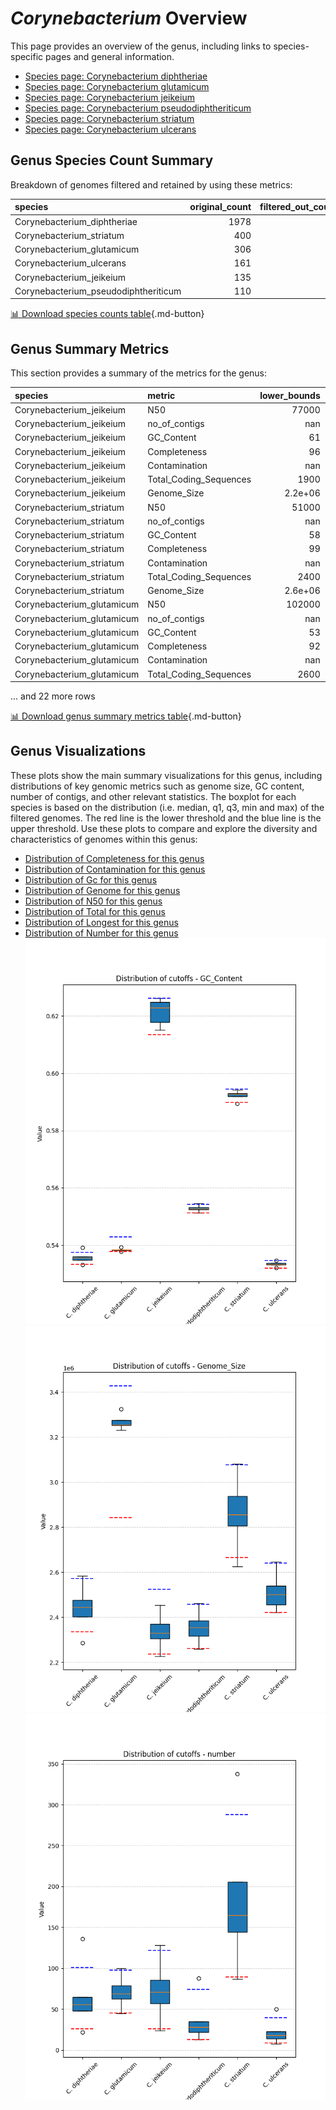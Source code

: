 # *Corynebacterium* Overview
This page provides an overview of the genus, including links to species-specific pages and general information.

- [Species page: Corynebacterium diphtheriae](Corynebacterium_diphtheriae/index.md)
- [Species page: Corynebacterium glutamicum](Corynebacterium_glutamicum/index.md)
- [Species page: Corynebacterium jeikeium](Corynebacterium_jeikeium/index.md)
- [Species page: Corynebacterium pseudodiphtheriticum](Corynebacterium_pseudodiphtheriticum/index.md)
- [Species page: Corynebacterium striatum](Corynebacterium_striatum/index.md)
- [Species page: Corynebacterium ulcerans](Corynebacterium_ulcerans/index.md)
## Genus Species Count Summary
Breakdown of genomes filtered and retained by using these metrics:

| species                              |   original_count |   filtered_out_count |   final_count |
|:-------------------------------------|-----------------:|---------------------:|--------------:|
| Corynebacterium_diphtheriae          |             1978 |                   97 |          1881 |
| Corynebacterium_striatum             |              400 |                   30 |           370 |
| Corynebacterium_glutamicum           |              306 |                    5 |           301 |
| Corynebacterium_ulcerans             |              161 |                   13 |           148 |
| Corynebacterium_jeikeium             |              135 |                    8 |           127 |
| Corynebacterium_pseudodiphtheriticum |              110 |                    9 |           101 |


[📊 Download species counts table](species_counts.csv){.md-button}
## Genus Summary Metrics
This section provides a summary of the metrics for the genus:

| species                    | metric                 |   lower_bounds |   upper_bounds |
|:---------------------------|:-----------------------|---------------:|---------------:|
| Corynebacterium_jeikeium   | N50                    |    77000       |      nan       |
| Corynebacterium_jeikeium   | no_of_contigs          |      nan       |      130       |
| Corynebacterium_jeikeium   | GC_Content             |       61       |       63       |
| Corynebacterium_jeikeium   | Completeness           |       96       |      nan       |
| Corynebacterium_jeikeium   | Contamination          |      nan       |        3       |
| Corynebacterium_jeikeium   | Total_Coding_Sequences |     1900       |     2300       |
| Corynebacterium_jeikeium   | Genome_Size            |        2.2e+06 |        2.6e+06 |
| Corynebacterium_striatum   | N50                    |    51000       |      nan       |
| Corynebacterium_striatum   | no_of_contigs          |      nan       |      290       |
| Corynebacterium_striatum   | GC_Content             |       58       |       60       |
| Corynebacterium_striatum   | Completeness           |       99       |      nan       |
| Corynebacterium_striatum   | Contamination          |      nan       |        3       |
| Corynebacterium_striatum   | Total_Coding_Sequences |     2400       |     3200       |
| Corynebacterium_striatum   | Genome_Size            |        2.6e+06 |        3.1e+06 |
| Corynebacterium_glutamicum | N50                    |   102000       |      nan       |
| Corynebacterium_glutamicum | no_of_contigs          |      nan       |      100       |
| Corynebacterium_glutamicum | GC_Content             |       53       |       55       |
| Corynebacterium_glutamicum | Completeness           |       92       |      nan       |
| Corynebacterium_glutamicum | Contamination          |      nan       |        4       |
| Corynebacterium_glutamicum | Total_Coding_Sequences |     2600       |     3300       |

... and 22 more rows


[📊 Download genus summary metrics table](genus_summary_metrics.csv){.md-button}
## Genus Visualizations
These plots show the main summary visualizations for this genus, including distributions of key genomic metrics such as genome size, GC content, number of contigs, and other relevant statistics. The boxplot for each species is based on the distribution (i.e. median, q1, q3, min and max) of the filtered genomes. The red line is the lower threshold and the blue line is the upper threshold. Use these plots to compare and explore the diversity and characteristics of genomes within this genus:

- [Distribution of Completeness for this genus](Completeness_Specific_boxplot_0.png)
- [Distribution of Contamination for this genus](Contamination_boxplot_0.png)
- [Distribution of Gc for this genus](GC_Content_boxplot_0.png)
- [Distribution of Genome for this genus](Genome_Size_boxplot_0.png)
- [Distribution of N50 for this genus](N50_boxplot_0.png)
- [Distribution of Total for this genus](Total_Coding_Sequences_boxplot_0.png)
- [Distribution of Longest for this genus](longest_boxplot_0.png)
- [Distribution of Number for this genus](number_boxplot_0.png)
![Distribution of Gc](GC_Content_boxplot_0.png)
![Distribution of Genome](Genome_Size_boxplot_0.png)
![Distribution of Number](number_boxplot_0.png)
